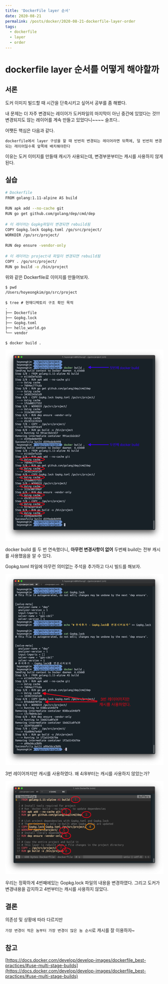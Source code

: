 ```yaml
---
title: 'DockerFile layer 순서'
date: 2020-08-21
permalink: /posts/docker/2020-08-21-dockerfile-layer-order
tags:
  - dockerfile
  - layer
  - order
---
```


# dockerfile layer 순서를 어떻게 해야할까

## 서론 

도커 이미지 빌드할 때 시간을 단축시키고 싶어서 공부를 좀 해봤다.

내 문제는 더 자주 변경되는 레이어가 도커파일의 마지막이 아닌 중간에 있었다는 것!!! 변경되지도 않는 레이어를 계속 만들고 있었다니~~~~
슬프다..

어쨋든 핵심은 다음과 같다.

`dockerfile에서 layer 구성을 할 때 빈번히 변경되는 레이어라면 뒤쪽에, 덜 빈번히 변경되는 레이어일수록 앞쪽에 배치해야한다`

이유는 도커 이미지를 만들때 캐시가 사용되는데, 변경부분부터는 캐시를 사용하지 않게된다.

## 실습

```bash
# Dockerfile
FROM golang:1.11-alpine AS build

RUN apk add --no-cache git
RUN go get github.com/golang/dep/cmd/dep

# 이 레이어는 Gopkg파일이 변경되면 rebuild됨
COPY Gopkg.lock Gopkg.toml /go/src/project/
WORKDIR /go/src/project/

RUN dep ensure -vendor-only

# 이 레이어는 project내 파일이 변경되면 rebuild됨
COPY . /go/src/project/
RUN go build -o /bin/project
```

위와 같은 Dockerfile로 이미지를 만들어보자.
```
$ pwd
/Users/hoyeongkim/go/src/project

$ tree # 현재디렉토리 구조 확인 목적
.
├── Dockerfile
├── Gopkg.lock
├── Gopkg.toml
├── hello_world.go
└── vendor

$ docker build .
```
![](/assets/2020-08-21-dockerfile-layer-order_003902.png)

docker build 를 두 번 연속했더니, 
**아무런 변경사항이 없어** 두번째 build는 전부 캐시를 사용했음을 알 수 있다.

Gopkg.toml 파일에 아무런 의미없는 주석을 추가하고 다시 빌드를 해보자.

![](/assets/2020-08-21-dockerfile-layer-order_005159.png)

3번 레이어까지만 캐시를 사용하였다. 왜 4/8부터는 캐시를 사용하지 않았는가?

![](/assets/2020-08-21-dockerfile-layer-order_010229.png)

우리는 정확하게 4번째에있는 Gopkg.lock 파일의 내용을 변경하였다. 그리고 도커가 변경내용을 감지하고
4번부터는 캐시를 사용하지 않았다.

## 결론

의존성 및 상황에 따라 다르지만

`가장 변경이 적은 놈부터 가장 변경이 많은 놈 순서`로 캐시를 잘 이용하자~


## 참고

[https://docs.docker.com/develop/develop-images/dockerfile_best-practices/#use-multi-stage-builds](https://docs.docker.com/develop/develop-images/dockerfile_best-practices/#use-multi-stage-builds)
